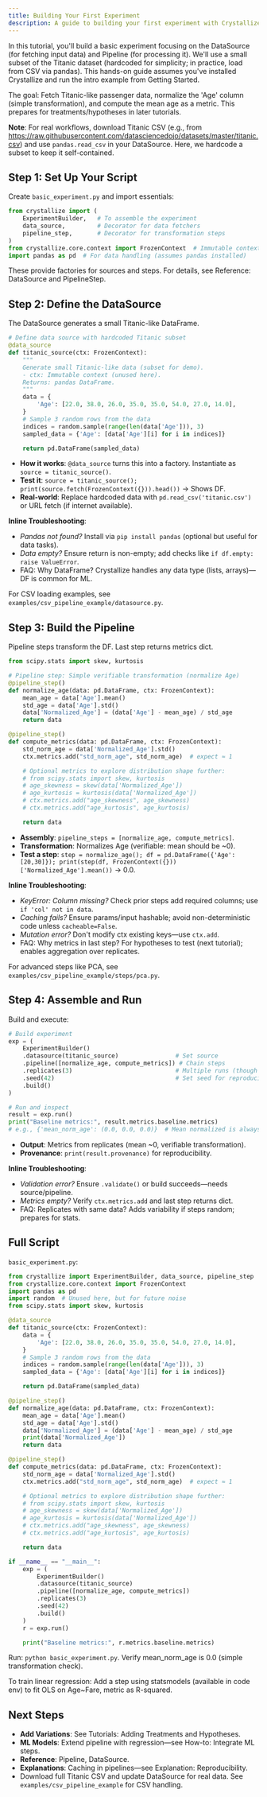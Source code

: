 ```yaml
---
title: Building Your First Experiment
description: A guide to building your first experiment with Crystallize
---
```


In this tutorial, you'll build a basic experiment focusing on the DataSource (for fetching input data) and Pipeline (for processing it). We'll use a small subset of the Titanic dataset (hardcoded for simplicity; in practice, load from CSV via pandas). This hands-on guide assumes you've installed Crystallize and run the intro example from Getting Started.

The goal: Fetch Titanic-like passenger data, normalize the 'Age' column (simple transformation), and compute the mean age as a metric. This prepares for treatments/hypotheses in later tutorials.

**Note**: For real workflows, download Titanic CSV (e.g., from https://raw.githubusercontent.com/datasciencedojo/datasets/master/titanic.csv) and use `pandas.read_csv` in your DataSource. Here, we hardcode a subset to keep it self-contained.

## Step 1: Set Up Your Script

Create `basic_experiment.py` and import essentials:

```python
from crystallize import (
    ExperimentBuilder,   # To assemble the experiment
    data_source,         # Decorator for data fetchers
    pipeline_step,       # Decorator for transformation steps
)
from crystallize.core.context import FrozenContext  # Immutable context
import pandas as pd  # For data handling (assumes pandas installed)
```

These provide factories for sources and steps. For details, see Reference: DataSource and PipelineStep.

## Step 2: Define the DataSource

The DataSource generates a small Titanic-like DataFrame.

```python
# Define data source with hardcoded Titanic subset
@data_source
def titanic_source(ctx: FrozenContext):
    """
    Generate small Titanic-like data (subset for demo).
    - ctx: Immutable context (unused here).
    Returns: pandas DataFrame.
    """
    data = {
        'Age': [22.0, 38.0, 26.0, 35.0, 35.0, 54.0, 27.0, 14.0],
    }
    # Sample 3 random rows from the data
    indices = random.sample(range(len(data['Age'])), 3)
    sampled_data = {'Age': [data['Age'][i] for i in indices]}

    return pd.DataFrame(sampled_data)
```

- **How it works**: `@data_source` turns this into a factory. Instantiate as `source = titanic_source()`.
- **Test it**: `source = titanic_source(); print(source.fetch(FrozenContext({})).head())` → Shows DF.
- **Real-world**: Replace hardcoded data with `pd.read_csv('titanic.csv')` or URL fetch (if internet available).

**Inline Troubleshooting**:

- _Pandas not found?_ Install via `pip install pandas` (optional but useful for data tasks).
- _Data empty?_ Ensure return is non-empty; add checks like `if df.empty: raise ValueError`.
- FAQ: Why DataFrame? Crystallize handles any data type (lists, arrays)—DF is common for ML.

For CSV loading examples, see `examples/csv_pipeline_example/datasource.py`.

## Step 3: Build the Pipeline

Pipeline steps transform the DF. Last step returns metrics dict.

```python
from scipy.stats import skew, kurtosis

# Pipeline step: Simple verifiable transformation (normalize Age)
@pipeline_step()
def normalize_age(data: pd.DataFrame, ctx: FrozenContext):
    mean_age = data['Age'].mean()
    std_age = data['Age'].std()
    data['Normalized_Age'] = (data['Age'] - mean_age) / std_age
    return data

@pipeline_step()
def compute_metrics(data: pd.DataFrame, ctx: FrozenContext):
    std_norm_age = data['Normalized_Age'].std()
    ctx.metrics.add("std_norm_age", std_norm_age)  # expect ≈ 1

    # Optional metrics to explore distribution shape further:
    # from scipy.stats import skew, kurtosis
    # age_skewness = skew(data['Normalized_Age'])
    # age_kurtosis = kurtosis(data['Normalized_Age'])
    # ctx.metrics.add("age_skewness", age_skewness)
    # ctx.metrics.add("age_kurtosis", age_kurtosis)

    return data
```

- **Assembly**: `pipeline_steps = [normalize_age, compute_metrics]`.
- **Transformation**: Normalizes Age (verifiable: mean should be ~0).
- **Test a step**: `step = normalize_age(); df = pd.DataFrame({'Age': [20,30]}); print(step(df, FrozenContext({}))['Normalized_Age'].mean())` → 0.0.

**Inline Troubleshooting**:

- _KeyError: Column missing?_ Check prior steps add required columns; use `if 'col' not in data`.
- _Caching fails?_ Ensure params/input hashable; avoid non-deterministic code unless `cacheable=False`.
- _Mutation error?_ Don't modify ctx existing keys—use `ctx.add`.
- FAQ: Why metrics in last step? For hypotheses to test (next tutorial); enables aggregation over replicates.

For advanced steps like PCA, see `examples/csv_pipeline_example/steps/pca.py`.

## Step 4: Assemble and Run

Build and execute:

```python
# Build experiment
exp = (
    ExperimentBuilder()
    .datasource(titanic_source)                # Set source
    .pipeline([normalize_age, compute_metrics]) # Chain steps
    .replicates(3)                             # Multiple runs (though data same here)
    .seed(42)                                  # Set seed for reproducibility
    .build()
)

# Run and inspect
result = exp.run()
print("Baseline metrics:", result.metrics.baseline.metrics)
# e.g., {'mean_norm_age': (0.0, 0.0, 0.0)}  # Mean normalized is always 0
```

- **Output**: Metrics from replicates (mean ~0, verifiable transformation).
- **Provenance**: `print(result.provenance)` for reproducibility.

**Inline Troubleshooting**:

- _Validation error?_ Ensure `.validate()` or build succeeds—needs source/pipeline.
- _Metrics empty?_ Verify `ctx.metrics.add` and last step returns dict.
- FAQ: Replicates with same data? Adds variability if steps random; prepares for stats.

## Full Script

`basic_experiment.py`:

```python
from crystallize import ExperimentBuilder, data_source, pipeline_step
from crystallize.core.context import FrozenContext
import pandas as pd
import random  # Unused here, but for future noise
from scipy.stats import skew, kurtosis

@data_source
def titanic_source(ctx: FrozenContext):
    data = {
        'Age': [22.0, 38.0, 26.0, 35.0, 35.0, 54.0, 27.0, 14.0],
    }
    # Sample 3 random rows from the data
    indices = random.sample(range(len(data['Age'])), 3)
    sampled_data = {'Age': [data['Age'][i] for i in indices]}

    return pd.DataFrame(sampled_data)

@pipeline_step()
def normalize_age(data: pd.DataFrame, ctx: FrozenContext):
    mean_age = data['Age'].mean()
    std_age = data['Age'].std()
    data['Normalized_Age'] = (data['Age'] - mean_age) / std_age
    print(data['Normalized_Age'])
    return data

@pipeline_step()
def compute_metrics(data: pd.DataFrame, ctx: FrozenContext):
    std_norm_age = data['Normalized_Age'].std()
    ctx.metrics.add("std_norm_age", std_norm_age)  # expect ≈ 1

    # Optional metrics to explore distribution shape further:
    # from scipy.stats import skew, kurtosis
    # age_skewness = skew(data['Normalized_Age'])
    # age_kurtosis = kurtosis(data['Normalized_Age'])
    # ctx.metrics.add("age_skewness", age_skewness)
    # ctx.metrics.add("age_kurtosis", age_kurtosis)

    return data

if __name__ == "__main__":
    exp = (
        ExperimentBuilder()
        .datasource(titanic_source)
        .pipeline([normalize_age, compute_metrics])
        .replicates(3)
        .seed(42)
        .build()
    )
    r = exp.run()

    print("Baseline metrics:", r.metrics.baseline.metrics)

```

Run: `python basic_experiment.py`. Verify mean_norm_age is 0.0 (simple transformation check).

To train linear regression: Add a step using statsmodels (available in code env) to fit OLS on Age~Fare, metric as R-squared.

## Next Steps

- **Add Variations**: See Tutorials: Adding Treatments and Hypotheses.
- **ML Models**: Extend pipeline with regression—see How-to: Integrate ML steps.
- **Reference**: Pipeline, DataSource.
- **Explanations**: Caching in pipelines—see Explanation: Reproducibility.
- Download full Titanic CSV and update DataSource for real data. See `examples/csv_pipeline_example` for CSV handling.
